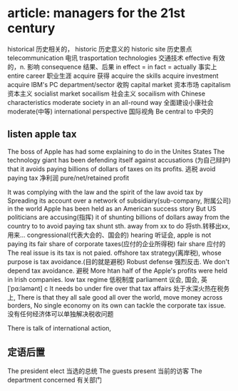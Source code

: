# article: managers for the 21st century
historical 历史相关的， historic 历史意义的
historic site 历史景点
telecommunication 电讯
trasportation technologies 交通技术
effective 有效的，n. 影响
    consequence 结果、后果
    in effect = in fact = actually 事实上
entire career 职业生涯
acquire 获得
    acquire the skills
    acquire investment 
    acquire  IBM's PC department/sector 收购
capital market 资本市场
    capitalism 资本主义
    socialist market
    socailism 社会主义
    socailism with Chinese characteristics
    moderate society  in an all-round way
        全面建设小康社会 moderate(中等)
international perspective 国际视角
Be central to  中央的

## listen apple tax
The boss of Apple has had some explaining to do in the Unites States
The technology giant has been defending itself against accusations (为自己辩护) that it avoids paying billions of dollars of taxes on its profits.
    逃税 avoid paying tax
    净利润 pure/net/retained profit

 It was complying with the law and the spirit of the law
avoid tax by Spreading its account over a network of subsidiary(sub-company, 附属公司) in the world
Apple has been held as an American success story
But US politicians are accusing(指挥) it of shunting billions of dollars away from the country to  to avoid paying tax
    shunt sth. away from xx to do 将sth.转移出xx, 用来...
congressional(代表大会的、国会的) hearing 听证会, apple is not paying its fair share of corporate taxes(应付的企业所得税)
                                                                          fair share 应付的
The real issue is its tax is not paied. 
offshore tax strategy(离岸税), whose purpose is tax avoidance.(目的就是避税)
Robust defense 强烈反击.
We don't depend tax avoidance. 避税
More htan half of the Apple's profits were held in Irish companies.
low tax regime 低税制度
    parliament 议会, 国会, 英 [ˈpɑ:ləmənt] c
It needs bo 
under fire over that tax affairs 处于水深火热在税务上, There is that they all sale good all over the world, move money across borders, 
No single economy on its own can tackle the corporate tax issue. 没有任何经济体可以单独解决税收问题

There is talk of international action, 

## 定语后置
The president elect  当选的总统
The guests present 当前的访客
The department concerned  有关部门
